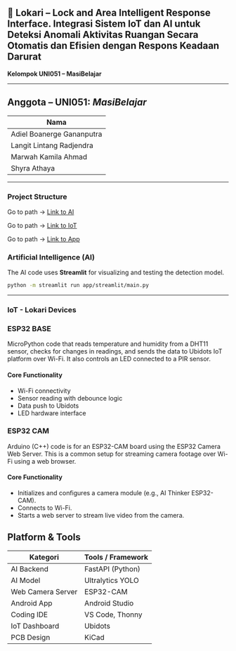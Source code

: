 
## 🚨 Lokari – Lock and Area Intelligent Response Interface. Integrasi Sistem IoT dan AI untuk Deteksi Anomali Aktivitas Ruangan Secara Otomatis dan Efisien dengan Respons Keadaan Darurat
**Kelompok UNI051 – MasiBelajar**

---
## Anggota – UNI051: *MasiBelajar*

| Nama                      |
|---------------------------|
| Adiel Boanerge Gananputra |
| Langit Lintang Radjendra  |
| Marwah Kamila Ahmad       |
| Shyra Athaya              |
---

### Project Structure

Go to path -> [Link to AI](https://github.com/ergegananputra/UNI051_SIC_MasiBelajar-AiIoT/tree/main/UNI051_SIC_MasiBelajar-AI)

Go to path -> [Link to IoT](https://github.com/ergegananputra/UNI051_SIC_MasiBelajar-AiIoT/tree/main/UNI051_SIC_MasiBelajar-IoT)

Go to path -> [Link to App](https://github.com/ergegananputra/UNI051_SIC_MasiBelajar-AiIoT/tree/main/UNI051_SIC_MasiBelajar-App)

### Artificial Intelligence (AI)

The AI code uses **Streamlit** for visualizing and testing the detection model.

```bash
python -m streamlit run app/streamlit/main.py
```

---

### IoT - Lokari Devices

### ESP32 BASE
MicroPython code that reads temperature and humidity from a DHT11 sensor, checks for changes in readings, and sends the data to Ubidots IoT platform over Wi-Fi. It also controls an LED connected to a PIR sensor.
#### Core Functionality
- Wi-Fi connectivity
- Sensor reading with debounce logic
- Data push to Ubidots
- LED hardware interface

### ESP32 CAM
Arduino (C++) code is for an ESP32-CAM board using the ESP32 Camera Web Server. This is a common setup for streaming camera footage over Wi-Fi using a web browser.
#### Core Functionality
- Initializes and configures a camera module (e.g., AI Thinker ESP32-CAM).
- Connects to Wi-Fi.
- Starts a web server to stream live video from the camera.


## Platform & Tools

| Kategori          | Tools / Framework                     |
|-------------------|----------------------------------------|
| AI Backend        | FastAPI (Python)                      |
| AI Model          | Ultralytics YOLO                      |
| Web Camera Server | ESP32-CAM                             |
| Android App       | Android Studio                        |
| Coding IDE        | VS Code, Thonny                       |
| IoT Dashboard     | Ubidots                               |
| PCB Design        | KiCad                                 |


